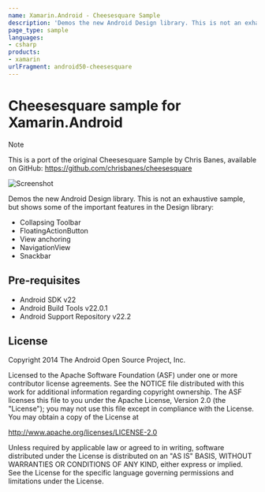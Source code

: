 ```yaml
---
name: Xamarin.Android - Cheesesquare Sample
description: 'Demos the new Android Design library. This is not an exhaustive sample, but shows some of the important features #androidlollipop'
page_type: sample
languages:
- csharp
products:
- xamarin
urlFragment: android50-cheesesquare
---
```

# Cheesesquare sample for Xamarin.Android

> [!NOTE]
> This is a port of the original Cheesesquare Sample by Chris Banes, available on GitHub: https://github.com/chrisbanes/cheesesquare

![Screenshot](Screenshots/screenshot.png)

Demos the new Android Design library. This is not an exhaustive sample, but shows
some of the important features in the Design library:

- Collapsing Toolbar
- FloatingActionButton
- View anchoring
- NavigationView
- Snackbar

## Pre-requisites

- Android SDK v22
- Android Build Tools v22.0.1
- Android Support Repository v22.2

## License

Copyright 2014 The Android Open Source Project, Inc.

Licensed to the Apache Software Foundation (ASF) under one or more contributor
license agreements.  See the NOTICE file distributed with this work for
additional information regarding copyright ownership.  The ASF licenses this
file to you under the Apache License, Version 2.0 (the "License"); you may not
use this file except in compliance with the License.  You may obtain a copy of
the License at

http://www.apache.org/licenses/LICENSE-2.0

Unless required by applicable law or agreed to in writing, software
distributed under the License is distributed on an "AS IS" BASIS, WITHOUT
WARRANTIES OR CONDITIONS OF ANY KIND, either express or implied.  See the
License for the specific language governing permissions and limitations under
the License.

